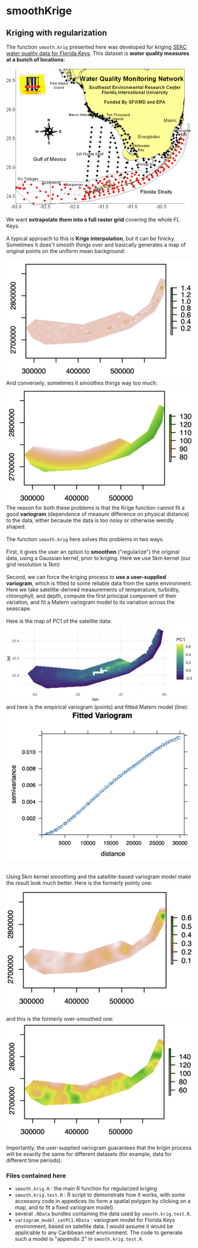 # smoothKrige
## Kriging with regularization

The function `smooth.krig` presented here was developed for kriging [SERC water quality data for Florida Keys](http://serc.fiu.edu/wqmnetwork/). This dataset is **water quality measures at a bunch of locations**: \
\
![SERC stations](SERC_stations.png) \
\
We want **extrapolate them into a full raster grid** covering the whole FL Keys. \
\
A typical approach to this is **Krige interpolation**, but it can be finicky.
Sometimes it does't smooth things over and basically generates a map of original points on the uniform mean background: \
\
![bad kriging: pointy](badKrig_pointy.png)
\
And conversely, sometimes it smoothes things way too much:
\
![bad kriging: too smooth](badKrig_oversmooth.png)
\
The reason for both these problems is that the Krige function cannot fit a good **variogram** (dependence of measure difference on physical distance) to the data, either because the data is too noisy or otherwise weirdly shaped. \
\
The function `smooth.krig` here solves this problems in two ways. \
\
First, it gives the user an option to **smoothen** ("regularize") the original data, using a Gaussian kernel, prior to kriging. Here we use 5km kernel (our grid resolution is 1km)\
\
Second, we can force the kriging process to **use a user-supplied variogram**, which is fitted to some reliable data from the same environment. Here we take satellite-derived measurements of temperature, turbidity, chlorophyll, and depth, compute the first principal component of their variation, and fit a Matern variogram model to its variation across the seascape. \
\
Here is the map of PC1 of the satellite data: \
![PC1 satellite](PC1_sats.png)
\
and here is the empirical variogram (points) and fitted Matern model (line): \
![variogram and fitted model](fitted_variogram.png)

\
Using 5km kernel smoothing and the satellite-based variogram model make the result look much better. Here is the formerly pointy one:\
![good kriging not pointy](goodKrig_pointy.png)\
\
and this is the formerly over-smoothed one:\
![good kriging not too smooth](goodKrig_oversmooth.png)\
\
Importantly, the user-supplied variogram guarantees that the krigin process will be exactly the same for different datasets (for example, data for different time periods).

### Files contained here

- `smooth.krig.R` : the main R function for regularized kriging
- `smooth.krig.test.R` : R script to demonstrate how it works, with some accessory code in appedices (to form a spatial polygon by clicking on a map, and to fit a fixed variogram model).
- several `.RData` bundles containing the data used by `smooth.krig.test.R`.
- `variogram_model_satPC1.RData` : variogram model for Florida Keys environment, based on satellite data. I would assume it would be applicable to any Caribbean reef environment. The code to generate such a model is "appendix 2" in `smooth.krig.test.R`.
  

